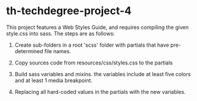 # th-techdegree-project-4

This project features a Web Styles Guide, and requires compiling the given style.css into sass. The steps are as follows:

1. Create sub-folders in a root 'scss' folder with partials that have pre-determined file names.

2. Copy sources code from resources/css/styles.css to the partials

3. Build sass variables and mixins. the variables include at least five colors and at least 1 media breakpoint.

4. Replacing all hard-coded values in the partials with the new variables.